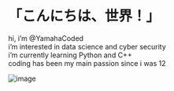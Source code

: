 # 「こんにちは、世界！」

hi, i’m @YamahaCoded    
i’m interested in data science and cyber security     
i’m currently learning Python and C++    
coding has been my main passion since i was 12    

![image](https://imgur.com/CzGWxDK.gif)





<!---
YamahaCoded/YamahaCoded is a ✨ special ✨ repository because its `README.md` (this file) appears on your GitHub profile.
You can click the Preview link to take a look at your changes.
--->
